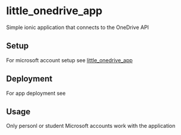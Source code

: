 # little_onedrive_app
Simple ionic application that connects to the OneDrive API

## Setup
For microsoft account setup see [little_onedrive_app](https://github.com/aliceliveprojects/little_onedrive_spwa) 

## Deployment
For app deployment see []()

## Usage
 Only personl or student Microsoft accounts work with the application
